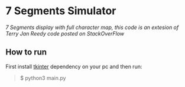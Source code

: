 # 7 Segments Simulator

_7 Segments display with full character map, this code is an extesion of Terry Jan Reedy code posted on StackOverFlow_

## How to run

First install [tkinter](https://tkdocs.com/tutorial/install.html) dependency on your pc and then run: 
> $ python3 main.py
